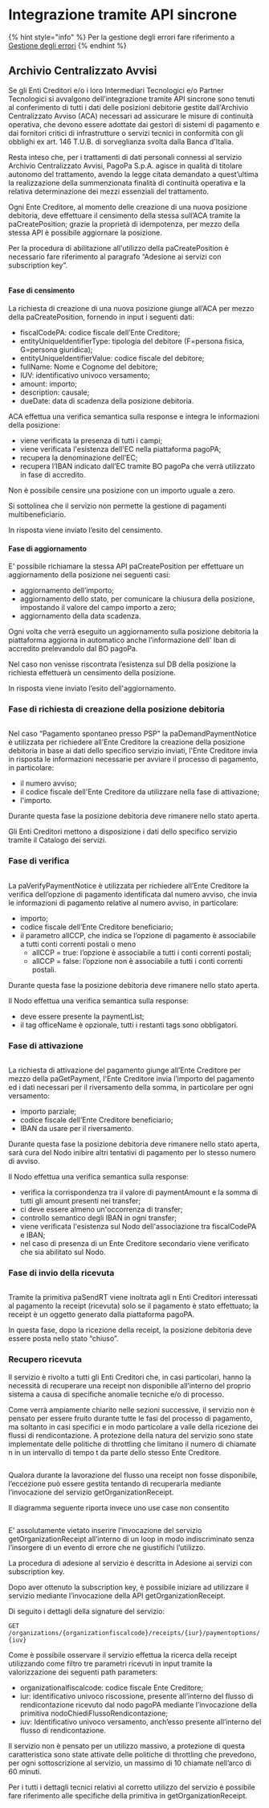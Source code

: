 # Integrazione tramite API sincrone

{% hint style="info" %}
Per la gestione degli errori fare riferimento a [Gestione degli errori](http://127.0.0.1:5000/o/KXYtsf32WSKm6ga638R3/s/mU2qgiLV1G3m9z1VjAOc/ "mention")
{% endhint %}

## Archivio Centralizzato Avvisi&#x20;

Se gli Enti Creditori e/o i loro Intermediari Tecnologici e/o Partner Tecnologici si avvalgono dell’integrazione tramite API sincrone sono tenuti al conferimento di tutti i dati delle posizioni debitorie gestite dall'Archivio Centralizzato Avviso (ACA) necessari ad assicurare le misure di continuità operativa, che devono essere adottate dai gestori di sistemi di pagamento e dai fornitori critici di infrastrutture o servizi tecnici in conformità con gli obblighi ex art. 146 T.U.B. di sorveglianza svolta dalla Banca d'Italia.

Resta inteso che, per i trattamenti di dati personali connessi al servizio Archivio Centralizzato Avvisi, PagoPa S.p.A. agisce in qualità di titolare autonomo del trattamento, avendo la legge citata demandato a quest’ultima la realizzazione della summenzionata finalità di continuità operativa e la relativa determinazione dei mezzi essenziali del trattamento.

Ogni Ente Creditore,  al momento delle creazione di una nuova posizione debitoria, deve effettuare il censimento della stessa sull’ACA tramite la paCreatePosition; grazie la proprietà di idempotenza, per mezzo della stessa API è possibile aggiornare la posizione.

Per la procedura di abilitazione all'utilizzo della paCreatePosition è necessario fare riferimento al paragrafo  “Adesione ai servizi con subscription key”.

<figure><img src="https://lh3.googleusercontent.com/Vd05z8M6URcVGBWcwhOOsV0cR_Nxo3q1v-yjJnWvYVqk8pQAn9zaTkMwhhSF4PcF3CwhRjdzxEHU8hQ3hH6tMXuIAJJxHjjx0EghovLtMQdtmE-fqxNhpA9mYHAHLM57vfKk6E76vKoDk2rYENBzoo4" alt=""><figcaption></figcaption></figure>

#### Fase di censimento

La richiesta di creazione di una nuova posizione giunge all’ACA per mezzo della paCreatePosition, fornendo in input i seguenti dati:

* fiscalCodePA: codice fiscale dell’Ente Creditore;
* entityUniqueIdentifierType: tipologia del debitore (F=persona fisica, G=persona giuridica);
* entityUniqueIdentifierValue: codice fiscale del debitore;
* fullName: Nome e Cognome del debitore;
* IUV: identificativo univoco versamento;
* amount: importo;
* description: causale;
* dueDate: data di scadenza della posizione debitoria.

ACA effettua una verifica semantica sulla response e integra le informazioni della posizione:

* viene verificata la presenza di tutti i campi;
* viene verificata l'esistenza dell'EC nella piattaforma pagoPA;
* recupera la denominazione dell’EC;
* recupera l’IBAN indicato dall’EC tramite BO pagoPa che verrà utilizzato in fase di accredito.

Non è possibile censire una posizione con un importo uguale a zero.

Si sottolinea che il servizio non permette la gestione di pagamenti multibeneficiario.

In risposta viene inviato l’esito del censimento.

#### Fase di aggiornamento

E' possibile richiamare la stessa API paCreatePosition per effettuare un aggiornamento della posizione nei seguenti casi:

* aggiornamento dell’importo;
* aggiornamento dello stato, per comunicare la chiusura della posizione, impostando il valore del campo importo a zero;
* aggiornamento della data scadenza.

Ogni volta che verrà eseguito un aggiornamento sulla posizione debitoria la piattaforma aggiorna in automatico anche l’informazione dell' Iban di accredito prelevandolo dal BO pagoPa.

Nel caso non venisse riscontrata l’esistenza sul DB della posizione la richiesta effettuerà un censimento della posizione.

In risposta viene inviato l’esito dell'aggiornamento.

### Fase di richiesta di creazione della posizione debitoria

<figure><img src="https://lh6.googleusercontent.com/R8muVeVP_G3rvkywf5YA5e4oARyXm0EjzcqbRRLuKG4sY3KqpMscEwRnl-nWuYQ1btgpT1asT96DvGqUa59PsyW3277neqsPTx7AfajZthrEUkcqpk-hh4svPRYmZhmgNoq_wudBEy7pyig2IvFAhWQ" alt=""><figcaption></figcaption></figure>

Nel caso “Pagamento spontaneo presso PSP” la paDemandPaymentNotice è utilizzata per richiedere all’Ente Creditore la creazione della posizione debitoria in base ai dati dello specifico servizio inviati, l'Ente Creditore invia in risposta le informazioni necessarie per avviare il processo di pagamento, in particolare:

* il numero avviso;
* il codice fiscale dell'Ente Creditore da utilizzare nella fase di attivazione;
* l'importo.

Durante questa fase la posizione debitoria deve rimanere nello stato aperta.

Gli Enti Creditori mettono a disposizione i dati dello specifico servizio tramite il Catalogo dei servizi.

### Fase di verifica

<figure><img src="https://lh6.googleusercontent.com/QTpKY_38X1xZfCDMGchbWw4m9E9SrCgz3FxNqewCNi6prxrKR4lry7D39AVyMK2llNJR6KdaRN4B8EkbQBFsc3o_jhT4WYXliF24vviYxV9EgFUEcmYTQF5gUA4e-7RS4m5S3LDcbrbY7IW7r_71ILA" alt=""><figcaption></figcaption></figure>

La paVerifyPaymentNotice è utilizzata per richiedere all’Ente Creditore la verifica dell’opzione di pagamento identificata dal numero avviso, che invia le informazioni di pagamento relative al numero avviso, in particolare:

* importo;
* codice fiscale dell’Ente Creditore beneficiario;
* il parametro allCCP, che indica se l’opzione di pagamento è associabile a tutti conti correnti postali o meno
  * allCCP = true: l’opzione è associabile a tutti i conti correnti postali;
  * allCCP = false: l’opzione non è associabile a tutti i conti correnti postali.

Durante questa fase la posizione debitoria deve rimanere nello stato aperta.

Il Nodo effettua una verifica semantica sulla response:

* deve essere presente la paymentList;
* il tag officeName è opzionale, tutti i restanti tags sono obbligatori.

### Fase di attivazione

<figure><img src="https://lh3.googleusercontent.com/EL6PukaZXmmDYTHBmjMvonObPGIWcm3s48ZO7EGdl8vSBjv1u4ECQyCKhRD0A5btX7BhXERln950nTMEITjeZmM2q8JCWTBAq_xBFgY-MWfrGPVe6mF_gD7BPm1beKi27tAAgK9ZsljL6emcH--m-Cc" alt=""><figcaption></figcaption></figure>

La richiesta di attivazione del pagamento giunge all’Ente Creditore per mezzo della paGetPayment, l'Ente Creditore invia l’importo del pagamento ed i dati necessari per il riversamento della somma, in particolare per ogni versamento:

* importo parziale;
* codice fiscale dell’Ente Creditore beneficiario;
* IBAN da usare per il riversamento.

Durante questa fase la posizione debitoria deve rimanere nello stato aperta, sarà cura del Nodo inibire altri tentativi di pagamento per lo stesso numero di avviso.

Il Nodo effettua una verifica semantica sulla response:

* verifica la corrispondenza tra il valore di paymentAmount e la somma di tutti gli amount presenti nei transfer;
* ci deve essere almeno un'occorrenza di transfer;
* controllo semantico degli IBAN in ogni transfer;
* viene verificata l'esistenza sul Nodo dell'associazione tra fiscalCodePA e IBAN;
* nel caso di presenza di un Ente Creditore secondario viene verificato che sia abilitato sul Nodo.

### Fase di invio della ricevuta

<figure><img src="https://lh5.googleusercontent.com/ZT9xut3UrmTGF6_pcCBZJlDp00T4W3KQ12NjsxjXOzywzPVYyZcCBfe3dHfbMSx_JEgAIWzcKhPLlll_jgq2vwVIQ4Jz7GHH9PomeNpPTE4Hi8r2uLyvya8-y2CXeykMVPujEX5eA96fnFdYYG-TXmE" alt=""><figcaption></figcaption></figure>

Tramite la primitiva paSendRT viene inoltrata agli n Enti Creditori interessati al pagamento la receipt (ricevuta) solo se il pagamento è stato effettuato; la receipt è un oggetto generato dalla piattaforma pagoPA.

In questa fase, dopo la ricezione della receipt, la posizione debitoria deve essere posta nello stato “chiuso”.

### Recupero ricevuta

Il servizio è rivolto a tutti gli Enti Creditori che, in casi particolari, hanno la necessità di recuperare una receipt non disponibile all’interno del proprio sistema a causa di specifiche anomalie tecniche e/o di processo.

Come verrà ampiamente chiarito nelle sezioni successive, il servizio non è pensato per essere fruito durante tutte le fasi del processo di pagamento, ma soltanto in casi specifici e in modo particolare a valle della ricezione dei flussi di rendicontazione. A protezione della natura del servizio sono state implementate delle politiche di throttling che limitano il numero di chiamate n in un intervallo di tempo t da parte dello stesso Ente Creditore.

<figure><img src="https://lh4.googleusercontent.com/x871MBet02YyYODC_dW5WwseUIAFBo0oPtbrfXb00MRtmQW8G7EKwTPaBeHn3XubHyzd5Uh3hgiVHr5jU-eAQXYgg4I4IJ9EBzg7HpvIUK3Hsv5wvwz3fqGC5yOnEACic9s5atmWj59bgcfrqaMlylQ" alt=""><figcaption></figcaption></figure>

Qualora durante la lavorazione del flusso una receipt non fosse disponibile, l’eccezione può essere gestita tentando di recuperarla mediante l’invocazione del servizio getOrganizationReceipt.

Il diagramma seguente riporta invece uno use case non consentito

<figure><img src="https://lh5.googleusercontent.com/D-1q3_OqSug3EEB3S_poUzkA8NEQIWqTnIOaZI3jRjJREnEwcBIqbBHTSgS1UUjolKAKSDI_xXIo5Tb-sAqrO3IV2f9wpLXml83y1I7ZsimqL--HoGC-xldUv5aIFwjWD7Kw67u2javu6bxfr_8y5o8" alt=""><figcaption></figcaption></figure>

E' assolutamente vietato inserire l’invocazione del servizio getOrganizationReceipt all’interno di un loop in modo indiscriminato senza l’insorgere di un evento di errore che ne giustifichi l’utilizzo.

La procedura di adesione al servizio è descritta in Adesione ai servizi con subscription key.

Dopo aver ottenuto la subscription key, è possibile iniziare ad utilizzare il servizio mediante l’invocazione della API getOrganizationReceipt.

Di seguito i dettagli della signature del servizio:

`GET /organizations/{organizationfiscalcode}/receipts/{iur}/paymentoptions/{iuv}`

Come è possibile osservare il servizio effettua la ricerca della receipt utilizzando come filtro tre parametri ricevuti in input tramite la valorizzazione dei seguenti path parameters:

* organizationalfiscalcode: codice fiscale Ente Creditore;
* iur: identificativo univoco riscossione, presente all’interno del flusso di rendicontazione ricevuto dal nodo pagoPA mediante l’invocazione della primitiva nodoChiediFlussoRendicontazione;
* iuv: Identificativo univoco versamento, anch’esso presente all’interno del flusso di rendicontazione.

Il servizio non è pensato per un utilizzo massivo, a protezione di questa caratteristica sono state attivate delle politiche di throttling che prevedono, per ogni sottoscrizione al servizio, un massimo di 10 chiamate nell’arco di 60 minuti.

Per i tutti i dettagli tecnici relativi al corretto utilizzo del servizio è possibile fare riferimento alle specifiche della primitiva in getOrganizationReceipt.&#x20;

